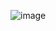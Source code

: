 ![image](https://github.com/AniketPotdar-AP/30_days_of_Javascript/assets/67656639/4fa82740-8651-4a11-8a27-4354f6768598)

